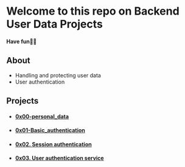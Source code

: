 # Welcome to this repo on Backend User Data Projects


#### Have fun🤟🏽

## About
- Handling  and protecting user data
- User authentication

## Projects
- #### [0x00-personal_data](0x00-personal_data)
- #### [0x01-Basic_authentication](0x01-Basic_authentication)
- #### [0x02. Session authentication](0x02-Session_authentication)
- #### [0x03. User authentication service](0x03-user_authentication_service)
